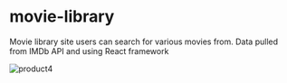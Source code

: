 # movie-library
Movie library site users can search for various movies from. 
Data pulled from IMDb API and using React framework

![product4](https://user-images.githubusercontent.com/77846284/182814273-7a89fecb-8369-466b-9132-05fb1e732cc0.png)

